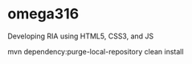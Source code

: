 # omega316
Developing RIA using HTML5, CSS3, and JS

mvn dependency:purge-local-repository clean install
